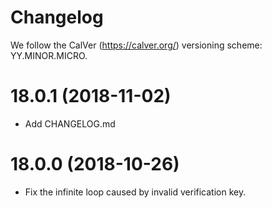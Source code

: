 # Changelog

We follow the CalVer (https://calver.org/) versioning scheme: YY.MINOR.MICRO.

18.0.1 (2018-11-02)
===================

- Add CHANGELOG.md

18.0.0 (2018-10-26)
===================

- Fix the infinite loop caused by invalid verification key.
